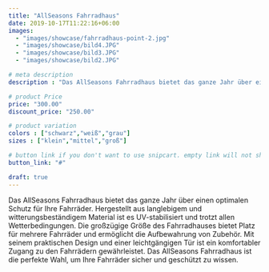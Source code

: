 ```yaml
---
title: "AllSeasons Fahrradhaus"
date: 2019-10-17T11:22:16+06:00
images:
  - "images/showcase/fahrradhaus-point-2.jpg"
  - "images/showcase/bild4.JPG"
  - "images/showcase/bild3.JPG"
  - "images/showcase/bild2.JPG"

# meta description
description : "Das AllSeasons Fahrradhaus bietet das ganze Jahr über einen optimalen Schutz für Ihre Fahrräder. Hergestellt aus langlebigem und witterungsbeständigem Material ist es UV-stabilisiert und trotzt allen Wetterbedingungen. Die großzügige Größe des Fahrradhauses bietet Platz für mehrere Fahrräder und ermöglicht die Aufbewahrung von Zubehör. Mit seinem praktischen Design und einer leichtgängigen Tür ist ein komfortabler Zugang zu den Fahrrädern gewährleistet. Das AllSeasons Fahrradhaus ist die perfekte Wahl, um Ihre Fahrräder sicher und geschützt zu wissen."

# product Price
price: "300.00"
discount_price: "250.00"

# product variation
colors : ["schwarz","weiß","grau"]
sizes : ["klein","mittel","groß"]

# button link if you don't want to use snipcart. empty link will not show button
button_link: "#"

draft: true
---
```

Das AllSeasons Fahrradhaus bietet das ganze Jahr über einen optimalen Schutz für Ihre Fahrräder. Hergestellt aus langlebigem und witterungsbeständigem Material ist es UV-stabilisiert und trotzt allen Wetterbedingungen. Die großzügige Größe des Fahrradhauses bietet Platz für mehrere Fahrräder und ermöglicht die Aufbewahrung von Zubehör. Mit seinem praktischen Design und einer leichtgängigen Tür ist ein komfortabler Zugang zu den Fahrrädern gewährleistet. Das AllSeasons Fahrradhaus ist die perfekte Wahl, um Ihre Fahrräder sicher und geschützt zu wissen.
